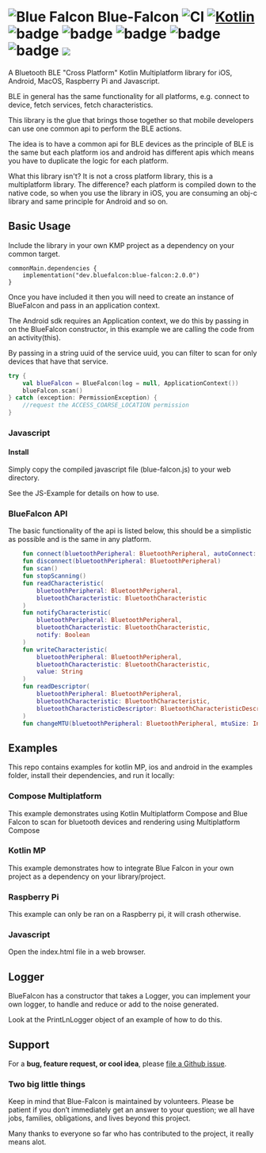 # ![Blue Falcon](bluefalcon.png) Blue-Falcon ![CI](https://github.com/Reedyuk/blue-falcon/actions/workflows/release.yml/badge.svg) [![Kotlin](https://img.shields.io/badge/kotlin-2.0.0-blue.svg)](http://kotlinlang.org) ![badge][badge-android] ![badge][badge-native] ![badge][badge-mac] ![badge][badge-rpi] ![badge][badge-js] <a href="https://git.live"><img src="https://img.shields.io/endpoint?url=https%3A%2F%2Fteamhub-dev.web.app%2Fbadge%3Forg%3DReedyuk%26repo%3Dblue-falcon"></a>

A Bluetooth BLE "Cross Platform" Kotlin Multiplatform library for iOS, Android, MacOS, Raspberry Pi and Javascript.

BLE in general has the same functionality for all platforms, e.g. connect to device, fetch services, fetch characteristics.

This library is the glue that brings those together so that mobile developers can use one common api to perform the BLE actions.

The idea is to have a common api for BLE devices as the principle of BLE is the same but each platform ios and android has different apis which means you have to duplicate the logic for each platform.

What this library isn't? It is not a cross platform library, this is a multiplatform library. The difference? each platform is compiled down to the native code, so when you use the library in iOS, you are consuming an obj-c library and same principle for Android and so on.

## Basic Usage

Include the library in your own KMP project as a dependency on your common target.

```
commonMain.dependencies {
    implementation("dev.bluefalcon:blue-falcon:2.0.0")
}
```

Once you have included it then you will need to create an instance of BlueFalcon and pass in an application context.

The Android sdk requires an Application context, we do this by passing in on the BlueFalcon constructor, in this example we are calling the code from an activity(this).

By passing in a string uuid of the service uuid, you can filter to scan for only devices that have that service.

```kotlin
try {
    val blueFalcon = BlueFalcon(log = null, ApplicationContext())
    blueFalcon.scan()
} catch (exception: PermissionException) {
    //request the ACCESS_COARSE_LOCATION permission
}
```

### Javascript 

#### Install

Simply copy the compiled javascript file (blue-falcon.js) to your web directory.

See the JS-Example for details on how to use.

### BlueFalcon API

The basic functionality of the api is listed below, this should be a simplistic as possible and is the same in any platform.

```kotlin
    fun connect(bluetoothPeripheral: BluetoothPeripheral, autoConnect: Boolean)
    fun disconnect(bluetoothPeripheral: BluetoothPeripheral)
    fun scan()
    fun stopScanning()
    fun readCharacteristic(
        bluetoothPeripheral: BluetoothPeripheral,
        bluetoothCharacteristic: BluetoothCharacteristic
    )
    fun notifyCharacteristic(
        bluetoothPeripheral: BluetoothPeripheral,
        bluetoothCharacteristic: BluetoothCharacteristic,
        notify: Boolean
    )
    fun writeCharacteristic(
        bluetoothPeripheral: BluetoothPeripheral,
        bluetoothCharacteristic: BluetoothCharacteristic,
        value: String
    )
    fun readDescriptor(
        bluetoothPeripheral: BluetoothPeripheral,
        bluetoothCharacteristic: BluetoothCharacteristic,
        bluetoothCharacteristicDescriptor: BluetoothCharacteristicDescriptor
    )
    fun changeMTU(bluetoothPeripheral: BluetoothPeripheral, mtuSize: Int)
```

## Examples

This repo contains examples for kotlin MP, ios and android in the examples folder, install their dependencies, and run it locally:

### Compose Multiplatform

This example demonstrates using Kotlin Multiplatform Compose and Blue Falcon to scan for bluetooth devices and rendering using Multiplatform Compose

### Kotlin MP

This example demonstrates how to integrate Blue Falcon in your own project as a dependency on your library/project.

### Raspberry Pi

This example can only be ran on a Raspberry pi, it will crash otherwise.

### Javascript

Open the index.html file in a web browser.

## Logger

BlueFalcon has a constructor that takes a Logger, you can implement your own logger, to handle and reduce or add to the noise generated.

Look at the PrintLnLogger object of an example of how to do this.

## Support

For a **bug, feature request, or cool idea**, please [file a Github issue](https://github.com/Reedyuk/blue-falcon/issues/new).

### Two big little things

Keep in mind that Blue-Falcon is maintained by volunteers. Please be patient if you don’t immediately get an answer to your question; we all have jobs, families, obligations, and lives beyond this project.

Many thanks to everyone so far who has contributed to the project, it really means alot.


[badge-android]: http://img.shields.io/badge/platform-android-brightgreen.svg?style=flat
[badge-native]: http://img.shields.io/badge/platform-native-lightgrey.svg?style=flat
[badge-js]: http://img.shields.io/badge/platform-js-yellow.svg?style=flat
[badge-mac]: http://img.shields.io/badge/platform-macos-lightgrey.svg?style=flat
[badge-rpi]: http://img.shields.io/badge/platform-rpi-lightgrey.svg?style=flat

